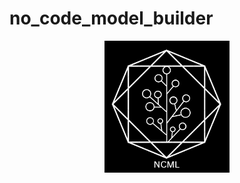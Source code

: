 # no_code_model_builder
<p align="center">
  <img src="assets/icons/ncml-logo.png" alt="NCML Logo" width="200"/>
</p>
